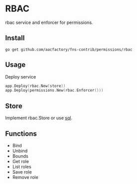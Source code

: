 # RBAC

rbac service and enforcer for permissions.

## Install
```shell
go get github.com/aacfactory/fns-contrib/permissions/rbac
```

## Usage
Deploy service
```go
app.Deploy(rbac.New(store))
app.Deploy(permissions.New(rbac.Enforcer()))
```

## Store
Implement rbac.Store or use [sql](https://github.com/aacfactory/fns-contrib/tree/main/permissions/rbac/sql).

## Functions
* Bind
* Unbind
* Bounds
* Get role
* List roles
* Save role
* Remove role